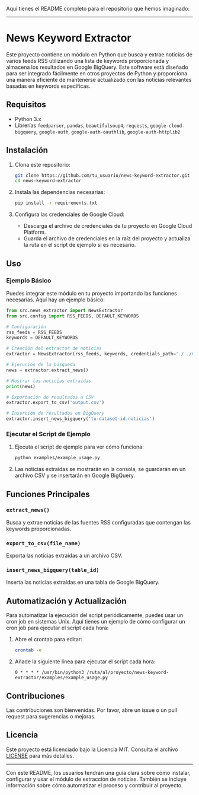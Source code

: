 Aquí tienes el README completo para el repositorio que hemos imaginado:

---

# News Keyword Extractor

Este proyecto contiene un módulo en Python que busca y extrae noticias de varios feeds RSS utilizando una lista de keywords proporcionada y almacena los resultados en Google BigQuery. Este software está diseñado para ser integrado fácilmente en otros proyectos de Python y proporciona una manera eficiente de mantenerse actualizado con las noticias relevantes basadas en keywords específicas.

## Requisitos
- Python 3.x
- Librerías `feedparser`, `pandas`, `beautifulsoup4`, `requests`, `google-cloud-bigquery`, `google-auth`, `google-auth-oauthlib`, `google-auth-httplib2`

## Instalación
1. Clona este repositorio:
   ```bash
   git clone https://github.com/tu_usuario/news-keyword-extractor.git
   cd news-keyword-extractor
   ```

2. Instala las dependencias necesarias:
   ```bash
   pip install -r requirements.txt
   ```

3. Configura las credenciales de Google Cloud:
   - Descarga el archivo de credenciales de tu proyecto en Google Cloud Platform.
   - Guarda el archivo de credenciales en la raíz del proyecto y actualiza la ruta en el script de ejemplo si es necesario.

## Uso
### Ejemplo Básico
Puedes integrar este módulo en tu proyecto importando las funciones necesarias. Aquí hay un ejemplo básico:

```python
from src.news_extractor import NewsExtractor
from src.config import RSS_FEEDS, DEFAULT_KEYWORDS

# Configuración
rss_feeds = RSS_FEEDS
keywords = DEFAULT_KEYWORDS

# Creación del extractor de noticias
extractor = NewsExtractor(rss_feeds, keywords, credentials_path='./../media-monitor-tool-465a31b84648.json', project_id='media-monitor-tool')

# Ejecución de la búsqueda
news = extractor.extract_news()

# Mostrar las noticias extraídas
print(news)

# Exportación de resultados a CSV
extractor.export_to_csv('output.csv')

# Inserción de resultados en BigQuery
extractor.insert_news_bigquery('tu-dataset-id.noticias')
```

### Ejecutar el Script de Ejemplo
1. Ejecuta el script de ejemplo para ver cómo funciona:
   ```bash
   python examples/example_usage.py
   ```

2. Las noticias extraídas se mostrarán en la consola, se guardarán en un archivo CSV y se insertarán en Google BigQuery.

## Funciones Principales
### `extract_news()`
Busca y extrae noticias de las fuentes RSS configuradas que contengan las keywords proporcionadas.

### `export_to_csv(file_name)`
Exporta las noticias extraídas a un archivo CSV.

### `insert_news_bigquery(table_id)`
Inserta las noticias extraídas en una tabla de Google BigQuery.

## Automatización y Actualización
Para automatizar la ejecución del script periódicamente, puedes usar un cron job en sistemas Unix. Aquí tienes un ejemplo de cómo configurar un cron job para ejecutar el script cada hora:

1. Abre el crontab para editar:
   ```bash
   crontab -e
   ```

2. Añade la siguiente línea para ejecutar el script cada hora:
   ```plaintext
   0 * * * * /usr/bin/python3 /ruta/al/proyecto/news-keyword-extractor/examples/example_usage.py
   ```

## Contribuciones
Las contribuciones son bienvenidas. Por favor, abre un issue o un pull request para sugerencias o mejoras.

## Licencia
Este proyecto está licenciado bajo la Licencia MIT. Consulta el archivo [LICENSE](LICENSE) para más detalles.

---

Con este README, los usuarios tendrán una guía clara sobre cómo instalar, configurar y usar el módulo de extracción de noticias. También se incluye información sobre cómo automatizar el proceso y contribuir al proyecto.
